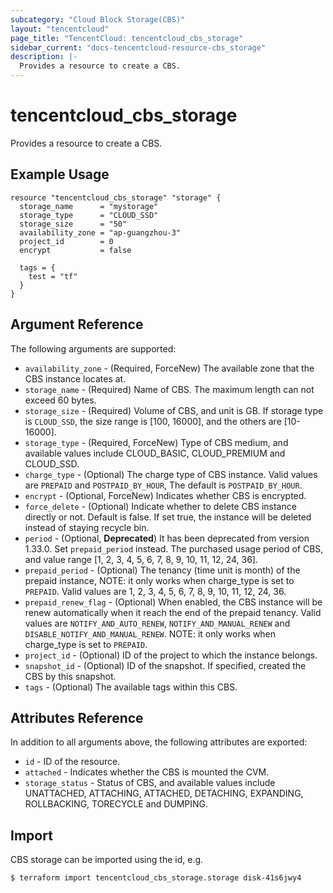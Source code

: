 ```yaml
---
subcategory: "Cloud Block Storage(CBS)"
layout: "tencentcloud"
page_title: "TencentCloud: tencentcloud_cbs_storage"
sidebar_current: "docs-tencentcloud-resource-cbs_storage"
description: |-
  Provides a resource to create a CBS.
---
```


# tencentcloud_cbs_storage

Provides a resource to create a CBS.

## Example Usage

```hcl
resource "tencentcloud_cbs_storage" "storage" {
  storage_name      = "mystorage"
  storage_type      = "CLOUD_SSD"
  storage_size      = "50"
  availability_zone = "ap-guangzhou-3"
  project_id        = 0
  encrypt           = false

  tags = {
    test = "tf"
  }
}
```

## Argument Reference

The following arguments are supported:

* `availability_zone` - (Required, ForceNew) The available zone that the CBS instance locates at.
* `storage_name` - (Required) Name of CBS. The maximum length can not exceed 60 bytes.
* `storage_size` - (Required) Volume of CBS, and unit is GB. If storage type is `CLOUD_SSD`, the size range is [100, 16000], and the others are [10-16000].
* `storage_type` - (Required, ForceNew) Type of CBS medium, and available values include CLOUD_BASIC, CLOUD_PREMIUM and CLOUD_SSD.
* `charge_type` - (Optional) The charge type of CBS instance. Valid values are `PREPAID` and `POSTPAID_BY_HOUR`, The default is `POSTPAID_BY_HOUR`.
* `encrypt` - (Optional, ForceNew) Indicates whether CBS is encrypted.
* `force_delete` - (Optional) Indicate whether to delete CBS instance directly or not. Default is false. If set true, the instance will be deleted instead of staying recycle bin.
* `period` - (Optional, **Deprecated**) It has been deprecated from version 1.33.0. Set `prepaid_period` instead. The purchased usage period of CBS, and value range [1, 2, 3, 4, 5, 6, 7, 8, 9, 10, 11, 12, 24, 36].
* `prepaid_period` - (Optional) The tenancy (time unit is month) of the prepaid instance, NOTE: it only works when charge_type is set to `PREPAID`. Valid values are 1, 2, 3, 4, 5, 6, 7, 8, 9, 10, 11, 12, 24, 36.
* `prepaid_renew_flag` - (Optional) When enabled, the CBS instance will be renew automatically when it reach the end of the prepaid tenancy. Valid values are `NOTIFY_AND_AUTO_RENEW`, `NOTIFY_AND_MANUAL_RENEW` and `DISABLE_NOTIFY_AND_MANUAL_RENEW`. NOTE: it only works when charge_type is set to `PREPAID`.
* `project_id` - (Optional) ID of the project to which the instance belongs.
* `snapshot_id` - (Optional) ID of the snapshot. If specified, created the CBS by this snapshot.
* `tags` - (Optional) The available tags within this CBS.

## Attributes Reference

In addition to all arguments above, the following attributes are exported:

* `id` - ID of the resource.
* `attached` - Indicates whether the CBS is mounted the CVM.
* `storage_status` - Status of CBS, and available values include UNATTACHED, ATTACHING, ATTACHED, DETACHING, EXPANDING, ROLLBACKING, TORECYCLE and DUMPING.


## Import

CBS storage can be imported using the id, e.g.

```
$ terraform import tencentcloud_cbs_storage.storage disk-41s6jwy4
```

